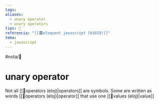 ```yaml
---
tags: 
aliases:
  - unary operator
  - unary operators
tipo: 📑
referencia: "[[🏛️eloquent javascript (b1018)]]"
tema:
  - javascript
---
```


#nota/📑

# unary operator 


Not all [[📑operators (eloj)|operators]] are symbols. Some are written as words
[[📑operators (eloj)|operator]] that use one [[📑values (eloj)|value]]

